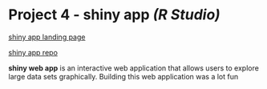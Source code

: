 # Project 4 - shiny app *(R Studio)*

[shiny app landing page](https://bphigg.github.io/music_project/)

[shiny app repo](https://github.com/bphigg/music_project)

**shiny web app** is an interactive web application that allows users to explore large data sets graphically. Building this web application was a lot fun
